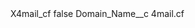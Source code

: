 <?xml version="1.0" encoding="UTF-8"?>
<CustomMetadata xmlns="http://soap.sforce.com/2006/04/metadata" xmlns:xsi="http://www.w3.org/2001/XMLSchema-instance" xmlns:xsd="http://www.w3.org/2001/XMLSchema">
    <label>X4mail_cf</label>
    <protected>false</protected>
    <values>
        <field>Domain_Name__c</field>
        <value xsi:type="xsd:string">4mail.cf</value>
    </values>
</CustomMetadata>
